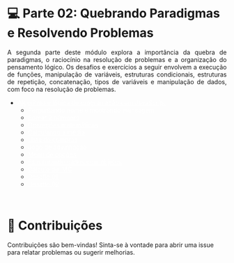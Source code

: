 # 💻 Parte 02: Quebrando Paradigmas e Resolvendo Problemas
<p align="justify">
A segunda parte deste módulo explora a importância da quebra de paradigmas, o raciocínio na resolução de problemas e a organização do pensamento lógico. Os desafios e exercícios a seguir envolvem a execução de funções, manipulação de variáveis, estruturas condicionais, estruturas de repetição, concatenação, tipos de variáveis e manipulação de dados, com foco na resolução de problemas.</p>

<ul>
    <li><a href="https://github.com/devAugustoW/rocketseat_explorer/tree/main/stage_04/algoritmos_e_logica" style="color:white;">Algorítmo e lógica de programação com JavaScript</a>
        <ul>
            <li><a href="" style="color:white;">Perguntando nome e mostrando mensagem</a></li>
            <li><a href="" style="color:white;">Somar 2 númeors</a></li>
            <li><a href="" style="color:white;">Operações matemáticas</a></li>
            <li><a href="" style="color:white;">Calculando a média</a></li>
            <li><a href="" style="color:white;">Lista de compras</a></li>
            <li><a href="" style="color:white;">Jogo de advinhação</a></li>
            <li><a href="" style="color:white;">Menu de opções</a></li>
            <li><a href="" style="color:white;">Estruturando dados com objetos</a></li>
            <li><a href="" style="color:white;">Cálculo de IMC</a></li>
            <li><a href="" style="color:white;">Desafio 01</a></li>
            <li><a href="" style="color:white;">Desafio 02</a></li>
        </ul>
    </li>
</ul>

<br>

 # 🤝 Contribuições
 <p align="jistify">Contribuições são bem-vindas! Sinta-se à vontade para abrir uma issue para relatar problemas ou sugerir melhorias.</p>